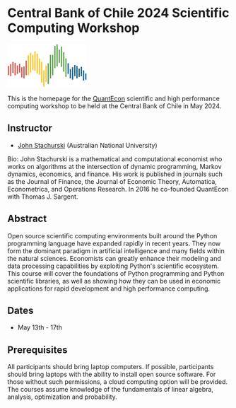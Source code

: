 # Central Bank of Chile 2024 Scientific Computing Workshop

![](qe-logo-large.png)

This is the homepage for the [QuantEcon](https://quantecon.org/) scientific
and high performance computing workshop to be held at the Central Bank of
Chile in May 2024.



## Instructor

* [John Stachurski](https://johnstachurski.net/) (Australian National University)

Bio: John Stachurski is a mathematical and computational economist who works on
algorithms at the intersection of dynamic programming, Markov dynamics,
economics, and finance.  His work is published in journals such as the Journal
of Finance, the Journal of Economic Theory, Automatica, Econometrica, and
Operations Research.  In 2016 he co-founded QuantEcon with Thomas J. Sargent. 


## Abstract

Open source scientific computing environments built around the Python
programming language have expanded rapidly in recent years. They now form the
dominant paradigm in artificial intelligence and many fields within the natural
sciences.  Economists can greatly enhance their modeling and data processing
capabilities by exploiting Python's scientific ecosystem.  This course will
cover the foundations of Python programming and Python scientific libraries, as
well as showing how they can be used in economic applications for rapid
development and high performance computing.  


## Dates

* May 13th - 17th

## Prerequisites

All participants should bring laptop computers.  If possible, participants
should bring laptops with the ability to install open source software. For those
without such permissions, a cloud computing option will be provided. The courses
assume knowledge of the fundamentals of linear algebra, analysis, optimization
and probability.


